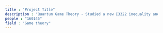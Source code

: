 ```yaml
---
title : "Project Title"
description : "Quantum Game Theory - Studied a new I3322 inequality and designed a Game based on it, such that the payoff from quantum strategies exceeds the classical bayesian equilibrium payoffs. Also quantum social welfare solution exceeds that for all classical strategies, at ISI Kolkata (2017). Currently writing a paper on the same."
people : "160145"
field : "Game theory"
---
```


